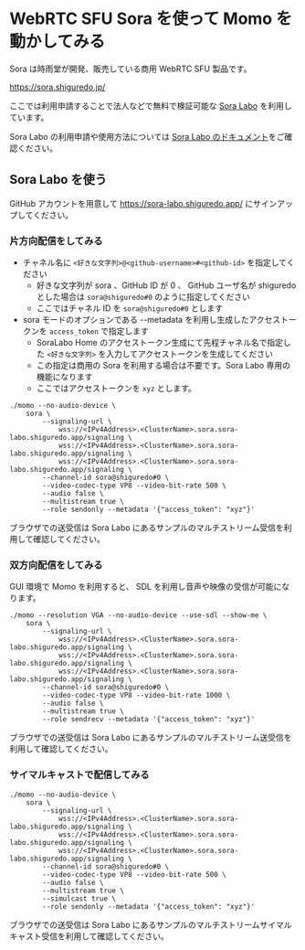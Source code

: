# WebRTC SFU Sora を使って Momo を動かしてみる

Sora は時雨堂が開発、販売している商用 WebRTC SFU 製品です。

https://sora.shiguredo.jp/

ここでは利用申請することで法人などで無料で検証可能な [Sora Labo](https://sora-labo.shiguredo.app/) を利用しています。

Sora Labo の利用申請や使用方法については [Sora Labo のドキュメント](https://github.com/shiguredo/sora-labo-doc)をご確認ください。

## Sora Labo を使う

GitHub アカウントを用意して https://sora-labo.shiguredo.app/ にサインアップしてください。

### 片方向配信をしてみる

- チャネル名に `<好きな文字列>@<github-username>#<github-id>` を指定してください
    - 好きな文字列が sora 、GitHub ID が 0 、 GitHub ユーザ名が shiguredo とした場合は `sora@shiguredo#0` のように指定してください
    - ここではチャネル ID を `sora@shiguredo#0` とします
- sora モードのオプションである --metadata を利用し生成したアクセストークンを `access_token` で指定します
    - SoraLabo Home のアクセストークン生成にて先程チャネル名で指定した `<好きな文字列>` を入力してアクセストークンを生成してください
    - この指定は商用の Sora を利用する場合は不要です。Sora Labo 専用の機能になります
    - ここではアクセストークンを `xyz` とします。

```shell
./momo --no-audio-device \
    sora \
        --signaling-url \
            wss://<IPv4Address>.<ClusterName>.sora.sora-labo.shiguredo.app/signaling \
            wss://<IPv4Address>.<ClusterName>.sora.sora-labo.shiguredo.app/signaling \
            wss://<IPv4Address>.<ClusterName>.sora.sora-labo.shiguredo.app/signaling \
        --channel-id sora@shiguredo#0 \
        --video-codec-type VP8 --video-bit-rate 500 \
        --audio false \
        --multistream true \
        --role sendonly --metadata '{"access_token": "xyz"}'
```

ブラウザでの送受信は Sora Labo にあるサンプルのマルチストリーム受信を利用して確認してください。

### 双方向配信をしてみる

GUI 環境で Momo を利用すると、 SDL を利用し音声や映像の受信が可能になります。

```shell
./momo --resolution VGA --no-audio-device --use-sdl --show-me \
    sora \
        --signaling-url \
            wss://<IPv4Address>.<ClusterName>.sora.sora-labo.shiguredo.app/signaling \
            wss://<IPv4Address>.<ClusterName>.sora.sora-labo.shiguredo.app/signaling \
            wss://<IPv4Address>.<ClusterName>.sora.sora-labo.shiguredo.app/signaling \
        --channel-id sora@shiguredo#0 \
        --video-codec-type VP8 --video-bit-rate 1000 \
        --audio false \
        --multistream true \
        --role sendrecv --metadata '{"access_token": "xyz"}'
```

ブラウザでの送受信は Sora Labo にあるサンプルのマルチストリーム送受信を利用して確認してください。

### サイマルキャストで配信してみる

```shell
./momo --no-audio-device \
    sora \
        --signaling-url \
            wss://<IPv4Address>.<ClusterName>.sora.sora-labo.shiguredo.app/signaling \
            wss://<IPv4Address>.<ClusterName>.sora.sora-labo.shiguredo.app/signaling \
            wss://<IPv4Address>.<ClusterName>.sora.sora-labo.shiguredo.app/signaling \
        --channel-id sora@shiguredo#0 \
        --video-codec-type VP8 --video-bit-rate 500 \
        --audio false \
        --multistream true \
        --simulcast true \
        --role sendonly --metadata '{"access_token": "xyz"}'
```

ブラウザでの送受信は Sora Labo にあるサンプルのマルチストリームサイマルキャスト受信を利用して確認してください。
